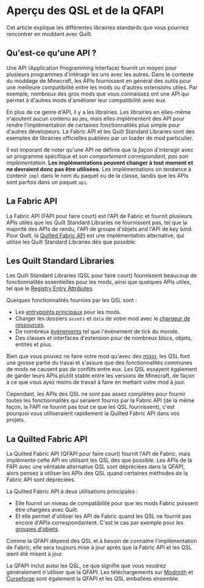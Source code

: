 # Aperçu des QSL et de la QFAPI

Cet article explique les différentes librairies standards que vous pourriez rencontrer en moddant avec Quilt.

## Qu'est-ce qu'une API ?

Une API (Application Programming Interface) fournit un moyen pour plusieurs programmes d'intéragir les uns avec les autres.
Dans le contexte du moddage de Minecraft, les APIs fournissent en général des outils pour une meilleure compatibilité entre les mods ou d'autres extensions utiles.
Par exemple, nombreux des gros mods que vous connaissez ont une API qui permet à d'autres mods d'améliorer leur compatibilité avec eux.

En plus de ce genre d'API, il y a les librairies. Les librairies en elles-même n'ajoutent aucun contenu au jeu,
mais elles implémentent des API pour rendre l'implémentation de certaines fonctionnalités plus simple pour d'autres dévelopeurs.
La Fabric API et les Quilt Standard Libraries sont des exemples de librairies officielles publiées par un loader de mod particulier.

Il est imporant de noter qu'une API ne définie que la _façon_ d'interagir avec un programme spécifique et son _comportement correspondant_,
_pas son implémentation_. **Les implémentations peuvent changer à tout moment et ne devraient donc pas être utilisées.**
Les implémentations on tendance à contenir `impl` dans le nom du paquet ou de la classe,
tandis que les APIs sont parfois dans un paquet `api`.

## La Fabric API

La Fabric API (FAPI pour faire court) est l'API de Fabric et fournit plusieurs APIs utiles que les Quilt Standard Libraries ne fournissent pas,
tel que la majorité des APIs de rendu, l'API de groupe d'objets and l'API de key bind.
Pour Quilt, la [Quilted Fabric API](#quilted-fabric-api) est une implémentation alternative, qui utilise les Quilt Standard Libraries dès que possible.

## Les Quilt Standard Libraries

Les Quilt Standard Libraries (QSL pour faire court) fournissent beaucoup de fonctionnalités essentielles pour les mods, ainsi que quelques APIs utiles,
tel que le [Registry Entry Attributes](../data/rea).

Quelques fonctionnalités fournies par les QSL sont :

- Les [entrypoints principaux](sideness#les-mod-initializers) pour les mods.
- Charger les dossiers `assets` et `data` de votre mod avec le [chargeur de ressources](../data/resource-loader).
- De nombreux [événements](events) tel que l'événement de tick du monde.
- Des classes et interfaces d'extension pour de nombreux blocs, objets, entités et plus.

Bien que vous pouvez ne faire votre mod qu'avec des [mixin](mixins), les QSL font une grosse partie du travai
et s'assure que des fonctionnalités communes de mods ne causent pas de conflits entre eux.
Les QSL essayent également de garder leurs APIs plutôt stable entre les versions de Minecraft,
de façon à ce que vous ayez moins de travail à faire en mettant votre mod à jour.

Cependant, les APIs des QSL ne sont pas assez complètes pour fournir toutes les fonctionnalités qui seraient fournis par la Fabric API
(de la même façon, la FAPI ne fournit pas tout ce que les QSL fournissent),
c'est pourquoi vous utiliseraient rapidement la Quilted Fabric API dans vos projets.

## La Quilted Fabric API

La Quilted Fabric API (QFAPI pour faire court) fournit l'API de Fabric, mais implémente cette API en utilisant les QSL dès que possible.
Les APIs de la FAPI avec une véritable alternative QSL sont dépréciées dans la QFAPI,
alors pensez à utiliser les APIs des QSL quand certaines méthodes de la Fabric API sont dépréciées.

La Quilted Fabric API à deux utilisations principales :

- Elle fournit un niveau de compatibilité pour que les mods Fabric puissent être chargées avec Quilt.
- Et elle permet d'utiliser les API de Fabric quand les QSL ne fournit pas encore d'APIs correspondantent.
  C'est le cas par exemple pour les [groupes d'objets](../items/first-item#ajouter-lobjet-a-un-groupe).

Comme la QFAPI dépend des QSL et à besoin de connaitre l'implémentation de Fabric,
elle sera toujours mise à jour après que la Fabric API et les QSL aient été misent à jour.

La QFAPI inclut aussi les QSL, ce que signifie que vous voudrez généralement n'utiliser que la QFAPI.
Les téléchargements sur [Modrinth](https://modrinth.com/mod/qsl) et [Curseforge](https://www.curseforge.com/minecraft/mc-mods/qsl)
sont également la QFAPI et les QSL emballées ensemble.
